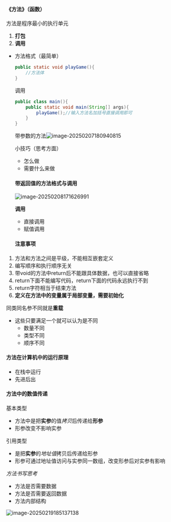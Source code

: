 #### 《方法》（函数）

方法是程序最小的执行单元

1. **打包**
2. **调用**

* 方法格式（最简单）

  ```java
  public static void playGame(){
      //方法体
  }
  ```

  调用

  ```java
  public class main(){
      public static void main(String[] args){
          playGame();//输入方法名加括号直接调用即可
      }
  }
  ```

  带参数的方法![image-20250207180940815](C:\Users\Lenovo\AppData\Roaming\Typora\typora-user-images\image-20250207180940815.png)

  小技巧（思考方面）

  * 怎么做
  * 需要什么来做

  #### 带返回值的方法格式与调用

  ![image-20250208171626991](C:\Users\Lenovo\AppData\Roaming\Typora\typora-user-images\image-20250208171626991.png)

  **调用**

  * 直接调用
  * 赋值调用

  #### **注意事项**

1. 方法和方法之间是平级，不能相互嵌套定义
2. 编写顺序和执行顺序无关
3. 带void的方法中return后不能跟具体数据，也可以直接省略
4. return下面不能编写代码，return下面的代码永远执行不到
5. return字符相当于结束方法  
6. **定义在方法中的变量属于局部变量，需要初始化**

同类同名参不同就是**重载**

* 这些只要满足一个就可以认为是不同
  * 数量不同
  * 类型不同
  * 顺序不同

#### 方法在计算机中的运行原理

* 在栈中运行
* 先进后出

#### 方法中的数值传递

基本类型

* 方法中是把**实参**的值*拷贝*后传递给**形参**
* 形参改变不影响实参

引用类型

* 是把**实参**的*地址值*拷贝后传递给形参
* 形参可通过地址值访问与实参同一数组，改变形参后对实参有影响

*方法书写思考*

* 方法是否需要数据
* 方法是否需要返回数据
* 方法内部结构

![image-20250219185137138](C:\Users\Lenovo\AppData\Roaming\Typora\typora-user-images\image-20250219185137138.png)